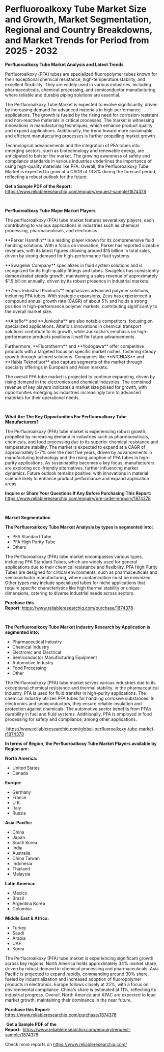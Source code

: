 <p><h1>Perfluoroalkoxy Tube Market Size and Growth, Market Segmentation, Regional and Country Breakdowns, and Market Trends for Period from 2025 -  2032</h1></p><p><strong>Perfluoroalkoxy Tube Market Analysis and Latest Trends</strong></p>
<p><p>Perfluoroalkoxy (PFA) tubes are specialized fluoropolymer tubes known for their exceptional chemical resistance, high-temperature stability, and excellent flexibility. They are widely used in various industries, including pharmaceuticals, chemical processing, and semiconductor manufacturing, where reliable and durable piping solutions are essential.</p><p>The Perfluoroalkoxy Tube Market is expected to evolve significantly, driven by increasing demand for advanced materials in high-performance applications. The growth is fueled by the rising need for corrosion-resistant and non-reactive materials in critical processes. The market is witnessing innovations in manufacturing techniques, which enhance product quality and expand applications. Additionally, the trend toward more sustainable and efficient manufacturing processes is further propelling market growth.</p><p>Technological advancements and the integration of PFA tubes into emerging sectors, such as biotechnology and renewable energy, are anticipated to bolster the market. The growing awareness of safety and compliance standards in various industries underlines the importance of using high-quality materials like PFA. Overall, the Perfluoroalkoxy Tube Market is expected to grow at a CAGR of 13.8% during the forecast period, reflecting a robust outlook for the future.</p></p>
<p><strong>Get a Sample PDF of the Report:&nbsp;</strong> <a href="https://www.reliableresearchiq.com/enquiry/request-sample/1874378?utm_campaign=103&utm_medium=2&utm_source=Github&utm_content=ia&utm_term=04022025&utm_id=perfluoroalkoxy-tube">https://www.reliableresearchiq.com/enquiry/request-sample/1874378</a></p>
<p>&nbsp;</p>
<p><strong>Perfluoroalkoxy Tube Major Market Players</strong></p>
<p><p>The perfluoroalkoxy (PFA) tube market features several key players, each contributing to various applications in industries such as chemical processing, pharmaceuticals, and electronics. </p><p>**Parker Hannifin** is a leading player known for its comprehensive fluid handling solutions. With a focus on innovation, Parker has reported sizeable revenues, with its latest figures showing around $15 billion in total sales, driven by strong demand for high-performance fluid systems.</p><p>**Swagelok Company** specializes in fluid system solutions and is recognized for its high-quality fittings and tubes. Swagelok has consistently demonstrated steady growth, maintaining a sales revenue of approximately $1.5 billion annually, driven by its robust presence in industrial markets.</p><p>**Zeus Industrial Products** emphasizes advanced polymer solutions, including PFA tubes. With strategic expansions, Zeus has experienced a compound annual growth rate (CAGR) of about 5% and holds a strong position in high-performance polymer markets, contributing significantly to the overall market size.</p><p>**Altaflo** and **Junkosha** are also notable competitors, focusing on specialized applications. Altaflo's innovations in chemical transport solutions contribute to its growth, while Junkosha's emphasis on high-performance products positions it well for future advancements.</p><p>Furthermore, **Fluorotherm** and **Yodogawa** offer competitive products with a targeted focus on specific market niches, fostering steady growth through tailored solutions. Companies like **NICHIAS** and **Habia Teknofluor** also capture segments of the market through specialty offerings in European and Asian markets.</p><p>The overall PFA tube market is projected to continue expanding, driven by rising demand in the electronics and chemical industries. The combined revenue of key players indicates a market size poised for growth, with opportunities emerging as industries increasingly turn to advanced materials for their operational needs.</p></p>
<p>&nbsp;</p>
<p><strong>What Are The Key Opportunities For Perfluoroalkoxy Tube Manufacturers?</strong></p>
<p><p>The Perfluoroalkoxy (PFA) tube market is experiencing robust growth, propelled by increasing demand in industries such as pharmaceuticals, chemicals, and food processing due to its superior chemical resistance and temperature stability. The market is expected to expand at a CAGR of approximately 5-7% over the next five years, driven by advancements in manufacturing technology and the rising adoption of PFA tubes in high-purity applications. As sustainability becomes a key focus, manufacturers are exploring eco-friendly alternatives, further influencing market dynamics. Future outlook remains positive, with innovations in material science likely to enhance product performance and expand application areas.</p></p>
<p><strong>Inquire or Share Your Questions If Any Before Purchasing This Report:</strong> <a href="https://www.reliableresearchiq.com/enquiry/pre-order-enquiry/1874378?utm_campaign=103&utm_medium=2&utm_source=Github&utm_content=ia&utm_term=04022025&utm_id=perfluoroalkoxy-tube">https://www.reliableresearchiq.com/enquiry/pre-order-enquiry/1874378</a></p>
<p>&nbsp;</p>
<p><strong>Market Segmentation</strong></p>
<p><strong>The Perfluoroalkoxy Tube Market Analysis by types is segmented into:</strong></p>
<p><ul><li>PFA Standard Tube</li><li>PFA High Purity Tube</li><li>Others</li></ul></p>
<p><p>The Perfluoroalkoxy (PFA) tube market encompasses various types, including PFA Standard Tubes, which are widely used for general applications due to their chemical resistance and flexibility. PFA High Purity Tubes are designed for critical environments, such as pharmaceuticals and semiconductor manufacturing, where contamination must be minimized. Other types may include specialized tubes for niche applications that require specific characteristics like high thermal stability or unique dimensions, catering to diverse industrial needs across sectors.</p></p>
<p><strong>Purchase this Report:&nbsp;</strong><a href="https://www.reliableresearchiq.com/purchase/1874378?utm_campaign=103&utm_medium=2&utm_source=Github&utm_content=ia&utm_term=04022025&utm_id=perfluoroalkoxy-tube">https://www.reliableresearchiq.com/purchase/1874378</a></p>
<p>&nbsp;</p>
<p><strong>The Perfluoroalkoxy Tube Market Industry Research by Application is segmented into:</strong></p>
<p><ul><li>Pharmaceutical Industry</li><li>Chemical Industry</li><li>Electronic and Electrical</li><li>Semiconductor Manufacturing Equipment</li><li>Automotive Industry</li><li>Food Processing</li><li>Other</li></ul></p>
<p><p>The Perfluoroalkoxy (PFA) tube market serves various industries due to its exceptional chemical resistance and thermal stability. In the pharmaceutical industry, PFA is used for fluid transfer in high-purity applications. The chemical industry utilizes PFA tubes for handling corrosive substances. In electronics and semiconductors, they ensure reliable insulation and protection against chemicals. The automotive sector benefits from PFA’s durability in fuel and fluid systems. Additionally, PFA is employed in food processing for safety and compliance, among other applications.</p></p>
<p><a href="https://www.reliableresearchiq.com/global-perfluoroalkoxy-tube-market-r1874378?utm_campaign=103&utm_medium=2&utm_source=Github&utm_content=ia&utm_term=04022025&utm_id=perfluoroalkoxy-tube">&nbsp;https://www.reliableresearchiq.com/global-perfluoroalkoxy-tube-market-r1874378</a></p>
<p><strong>In terms of Region, the Perfluoroalkoxy Tube Market Players available by Region are:</strong></p>
<p>
    <p> <strong> North America: </strong>
        <ul>
            <li>United States</li>
            <li>Canada</li>
        </ul>
        </p> 
    <p> <strong> Europe: </strong>
        <ul>
            <li>Germany</li>
            <li>France</li>
            <li>U.K.</li>
            <li>Italy</li>
            <li>Russia</li>
        </ul>
        </p> 
    <p> <strong> Asia-Pacific: </strong>
        <ul>
            <li>China</li>
            <li>Japan</li>
            <li>South Korea</li>
            <li>India</li>
            <li>Australia</li>
            <li>China Taiwan</li>
            <li>Indonesia</li>
            <li>Thailand</li>
            <li>Malaysia</li>
        </ul>
        </p> 
    <p> <strong> Latin America: </strong>
        <ul>
            <li>Mexico</li>
            <li>Brazil</li>
            <li>Argentina Korea</li>
            <li>Colombia</li>
        </ul>
        </p> 
    <p> <strong> Middle East & Africa: </strong>
        <ul>
            <li>Turkey</li>
            <li>Saudi</li>
            <li>Arabia</li>
            <li>UAE</li>
            <li>Korea</li>
        </ul>
    </p>
    </p>
<p><p>The Perfluoroalkoxy (PFA) tube market is experiencing significant growth across key regions. North America holds approximately 34% market share, driven by robust demand in chemical processing and pharmaceuticals. Asia Pacific is projected to expand rapidly, commanding around 30% share, fueled by industrialization and increased adoption of fluoropolymer products in electronics. Europe follows closely at 25%, with a focus on environmental compliance. China's share is estimated at 11%, reflecting its industrial progress. Overall, North America and APAC are expected to lead market growth, maintaining their dominance in the near future.</p></p>
<p><strong>Purchase this Report: </strong><a href="https://www.reliableresearchiq.com/purchase/1874378?utm_campaign=103&utm_medium=2&utm_source=Github&utm_content=ia&utm_term=04022025&utm_id=perfluoroalkoxy-tube">https://www.reliableresearchiq.com/purchase/1874378</a></p>
<p>&nbsp;<strong>Get a Sample PDF of the Report:&nbsp;&nbsp;</strong><a href="https://www.reliableresearchiq.com/enquiry/request-sample/1874378?utm_campaign=103&utm_medium=2&utm_source=Github&utm_content=ia&utm_term=04022025&utm_id=perfluoroalkoxy-tube">https://www.reliableresearchiq.com/enquiry/request-sample/1874378</a></p>
<p><strong></strong></p>
<p>Check more reports on <a href="https://www.reliableresearchiq.com/?utm_campaign=103&utm_medium=2&utm_source=Github&utm_content=ia&utm_term=04022025&utm_id=perfluoroalkoxy-tube">https://www.reliableresearchiq.com/</a></p>